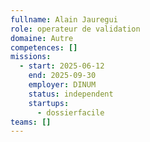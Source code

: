 ```yaml
---
fullname: Alain Jauregui
role: operateur de validation
domaine: Autre
competences: []
missions:
  - start: 2025-06-12
    end: 2025-09-30
    employer: DINUM
    status: independent
    startups:
      - dossierfacile
teams: []
---
```


